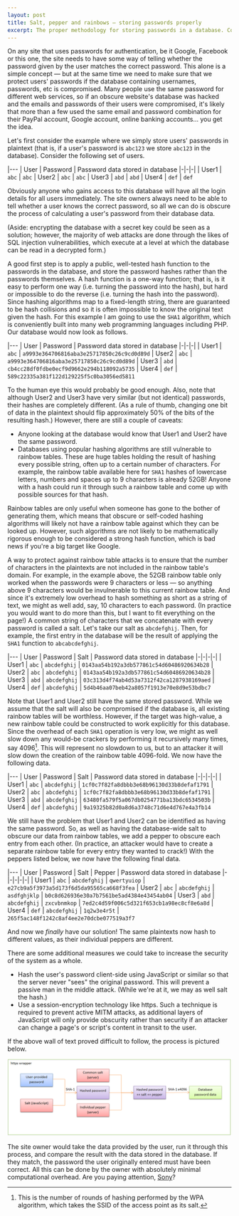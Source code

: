 ```yaml
---
layout: post
title: Salt, pepper and rainbows — storing passwords properly
excerpt: The proper methodology for storing passwords in a database. Covers hashing, rainbow tables, salting and peppering.
---
```


On any site that uses passwords for authentication, be it Google, Facebook or this one, the site needs to have some way of telling whether the password given by the user matches the correct password. This alone is a simple concept — but at the same time we need to make sure that we protect users' passwords if the database containing usernames, passwords, etc is compromised. Many people use the same password for different web services, so if an obscure website's database was hacked and the emails and passwords of their users were compromised, it's likely that more than a few used the same email and password combination for their PayPal account, Google account, online banking accounts… you get the idea.

Let's first consider the example where we simply store users' passwords in plaintext (that is, if a user's password is `abc123` we store `abc123` in the database). Consider the following set of users.

|---
| User | Password | Password data stored in database
|-|-|-|
| User1 | `abc` | `abc`
| User2 | `abc` | `abc`
| User3 | `abd` | `abd`
| User4 | `def` | `def`

Obviously anyone who gains access to this database will have all the login details for all users immediately. The site owners always need to be able to tell whether a user knows the correct password, so all we can do is obscure the process of calculating a user's password from their database data.

(Aside: encrypting the database with a secret key could be seen as a solution; however, the majority of web attacks are done through the likes of SQL injection vulnerabilities, which execute at a level at which the database can be read in a decrypted form.)

A good first step is to apply a public, well-tested hash function to the passwords in the database, and store the password hashes rather than the passwords themselves. A hash function is a one-way function; that is, is it easy to perform one way (i.e. turning the password into the hash), but hard or impossible to do the reverse (i.e. turning the hash into the password). Since hashing algorithms map to a fixed-length string, there are guaranteed to be hash collisions and so it is often impossible to know the original text given the hash. For this example I am going to use the `SHA1` algorithm, which is conveniently built into many web programming languages including PHP. Our database would now look as follows.

|---
| User | Password | Password data stored in database
|-|-|-|
| User1 | `abc` | `a9993e364706816aba3e25717850c26c9cd0d89d`
| User2 | `abc` | `a9993e364706816aba3e25717850c26c9cd0d89d`
| User3 | `abd` | `cb4cc28df0fdbe0ecf9d9662e294b118092a5735`
| User4 | `def` | `589c22335a381f122d129225f5c0ba3056ed5811`

To the human eye this would probably be good enough. Also, note that although User2 and User3 have very similar (but not identical) passwords, their hashes are completely different. (As a rule of thumb, changing one bit of data in the plaintext should flip approximately 50% of the bits of the resulting hash.) However, there are still a couple of caveats:

* Anyone looking at the database would know that User1 and User2 have the same password.
* Databases using popular hashing algorithms are still vulnerable to rainbow tables. These are huge tables holding the result of hashing every possible string, often up to a certain number of characters. For example, the rainbow table available here for `SHA1` hashes of lowercase letters, numbers and spaces up to 9 characters is already 52GB! Anyone with a hash could run it through such a rainbow table and come up with possible sources for that hash.

Rainbow tables are only useful when someone has gone to the bother of generating them, which means that obscure or self-coded hashing algorithms will likely not have a rainbow table against which they can be looked up. However, such algorithms are not likely to be mathematically rigorous enough to be considered a strong hash function, which is bad news if you're a big target like Google.

A way to protect against rainbow table attacks is to ensure that the number of characters in the plaintexts are not included in the rainbow table's domain. For example, in the example above, the 52GB rainbow table only worked when the passwords were 9 characters or less — so anything above 9 characters would be invulnerable to this current rainbow table. And since it's extremely low overhead to hash something as short as a string of text, we might as well add, say, 10 characters to each password. (In practice you would want to do more than this, but I want to fit everything on the page!) A common string of characters that we concatenate with every password is called a salt. Let's take our salt as `abcdefghij`. Then, for example, the first entry in the database will be the result of applying the `SHA1` function to `abcabcdefghij`.

|---
| User | Password | Salt | Password data stored in database
|-|-|-|-|
| User1 | `abc` | `abcdefghij` | `0143aa54b192a3db577861c54d60486920634b28`
| User2 | `abc` | `abcdefghij` | `0143aa54b192a3db577861c54d60486920634b28`
| User3 | `abd` | `abcdefghij` | `03c313d4f74ab4d53a7312f42ca1287938169aed`
| User4 | `def` | `abcdefghij` | `5d4b46aa07beb42a8057f1913e70e8d9e53bdbc7`

Note that User1 and User2 still have the same stored password. While we assume that the salt will also be compromised if the database is, all existing rainbow tables will be worthless. However, if the target was high-value, a new rainbow table could be constructed to work explicitly for this database. Since the overhead of each `SHA1` operation is very low, we might as well slow down any would-be crackers by performing it recursively many times, say 4096[^1]. This will represent no slowdown to us, but to an attacker it will slow down the creation of the rainbow table 4096-fold. We now have the following data.

|---
| User | Password | Salt | Password data stored in database
|-|-|-|-|
| User1 | `abc` | `abcdefghij` | `1cf0c7f82fa8dbbb3e68b96130d33b8defaf1791`
| User2 | `abc` | `abcdefghij` | `1cf0c7f82fa8dbbb3e68b96130d33b8defaf1791`
| User3 | `abd` | `abcdefghij` | `63480fa579f5a067db0254771ba13bdc6534503b`
| User4 | `def` | `abcdefghij` | `9a19325b82d0a8d6a3748c71d6e4d767e4a3fb14`

We still have the problem that User1 and User2 can be identified as having the same password. So, as well as having the database-wide salt to obscure our data from rainbow tables, we add a pepper to obscure each entry from each other. (In practice, an attacker would have to create a separate rainbow table for every entry they wanted to crack!) With the peppers listed below, we now have the following final data.

|---
| User | Password | Salt | Pepper | Password data stored in database
|-|-|-|-|-|
| User1 | `abc` | `abcdefghij` | `qwertyuiop` | `e27cb9a5f3973a5d173f6d5da95565ca668f3fea`
| User2 | `abc` | `abcdefghij` | `asdfghjklp` | `b0c8d626936e30a7b7561be5ad4384e43454ab04`
| User3 | `abd` | `abcdefghij` | `zxcvbnmkop` | `7ed2c4d59f006c5d321f653cb1a98ec8cf8e6a8d`
| User4 | `def` | `abcdefghij` | `1q2w3e4r5t` | `265f5ac148f1242c8af4ee2e70dcbe077519a3f7`

And now we *finally* have our solution! The same plaintexts now hash to different values, as their individual peppers are different.

There are some additional measures we could take to increase the security of the system as a whole.

* Hash the user's password client-side using JavaScript or similar so that the server never "sees" the original password. This will prevent a passive man in the middle attack. (While we're at it, we may as well salt the hash.)
* Use a session-encryption technology like https. Such a technique is required to prevent active MITM attacks, as additional layers of JavaScript will only provide obscurity rather than security if an attacker can change a page's or script's content in transit to the user.

If the above wall of text proved difficult to follow, the process is pictured below.

![Password hashing algorithm](assets/images/password-hashing-algorithm.png)

The site owner would take the data provided by the user, run it through this process, and compare the result with the data stored in the database. If they match, the password the user originally entered must have been correct. All this can be done by the owner with absolutely minimal computational overhead. Are you paying attention, [Sony](http://www.bbc.co.uk/news/business-13636704)?

[^1]: This is the number of rounds of hashing performed by the WPA algorithm, which takes the SSID of the access point as its salt.